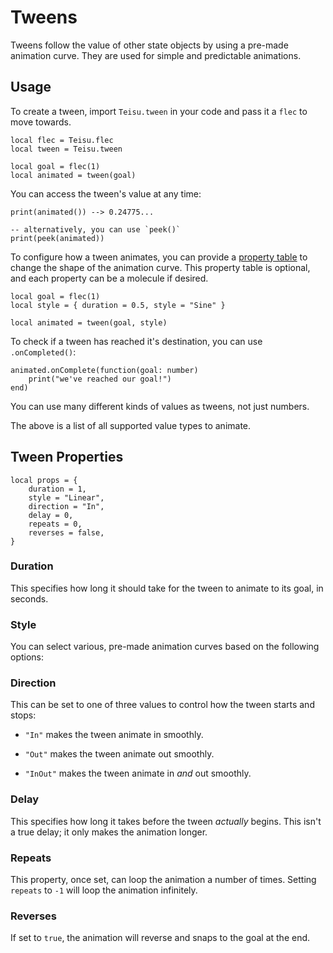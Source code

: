 # Tweens

Tweens follow the value of other state objects by using a pre-made animation curve. They are used for simple and predictable animations.

## Usage

To create a tween, import `Teisu.tween` in your code and pass it a `flec` to move towards.

```luau
local flec = Teisu.flec
local tween = Teisu.tween

local goal = flec(1)
local animated = tween(goal)
```

You can access the tween's value at any time:

```luau
print(animated()) --> 0.24775...

-- alternatively, you can use `peek()`
print(peek(animated))
```

To configure how a tween animates, you can provide a [property table](./tweens.md#tween-properties) to change the shape of the animation curve.  This property table is optional, and each property can be a molecule if desired.

```luau {2}
local goal = flec(1)
local style = { duration = 0.5, style = "Sine" }

local animated = tween(goal, style)
```

To check if a tween has reached it's destination, you can use `.onCompleted()`:

```luau
animated.onComplete(function(goal: number)
    print("we've reached our goal!")
end)
```

You can use many different kinds of values as tweens, not just numbers.

<!--@include: @api/animation.md{5,9}-->

The above is a list of all supported value types to animate.

## Tween Properties

```luau
local props = {
    duration = 1,
    style = "Linear",
    direction = "In",
    delay = 0,
    repeats = 0,
    reverses = false,
}
```

### Duration

This specifies how long it should take for the tween to animate to its goal, in seconds.

### Style

You can select various, pre-made animation curves based on the following options: 

<!--@include: @api/animation.md{13,16}-->

### Direction

This can be set to one of three values to control how the tween starts and stops:

-   `"In"` makes the tween animate in smoothly.

-   `"Out"` makes the tween animate out smoothly.

-   `"InOut"` makes the tween animate in *and* out smoothly.

### Delay

This specifies how long it takes before the tween *actually* begins. This isn't a true delay; it only makes the animation longer.

### Repeats

This property, once set, can loop the animation a number of times. Setting `repeats` to `-1` will loop the animation infinitely.

### Reverses

If set to `true`, the animation will reverse and snaps to the goal at the end.

